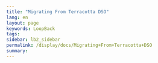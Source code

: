 ```yaml
---
title: "Migrating From Terracotta DSO"
lang: en
layout: page
keywords: LoopBack
tags:
sidebar: lb2_sidebar
permalink: /display/docs/Migrating+From+Terracotta+DSO
summary:
---
```




